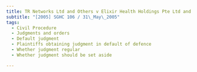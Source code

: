```yaml
---
title: TR Networks Ltd and Others v Elixir Health Holdings Pte Ltd and Others 
subtitle: "[2005] SGHC 106 / 31\_May\_2005"
tags:
  - Civil Procedure
  - Judgments and orders
  - Default judgment
  - Plaintiffs obtaining judgment in default of defence
  - Whether judgment regular
  - Whether judgment should be set aside

---
```


